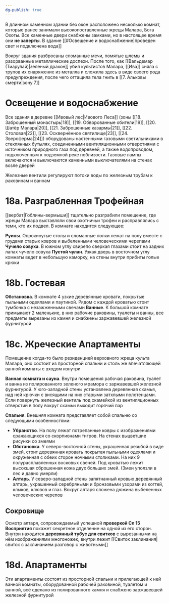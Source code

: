 ```yaml
---
dg-publish: true
---
```

В длинном каменном здании без окон расположено несколько комнат, которые ранее занимали высокопоставленные жрецы Малара, Бога Охоты. Все каменные двери снабжены замками, но в настоящее время они **не заперты**. В здание [[#Освещение и водоснабжение|проведен свет и подключена вода]]

Вокруг здания разбросаны сломанные мечи, помятые шлемы и разорванные металлические доспехи. После того, как [[Вальдемар (Тиарулай)|зеленый дракон]] убил культистов Малара, [[Ива]] сняла с трупов их снаряжение из металла и сложила здесь в виде своего рода предупреждения, после чего оттащила тела гнить в [[7. Альковы смерти|зону 7]]

# Освещение и водоснабжение

Все здания в деревне [[Ивовый лес|Ивового Леса]] (зоны [[18. Заброшенный монастырь|18]], [[19. Обворованные обители|19]], [[20. Шатёр Малара|20]], [[21. Заброшенные казармы|21]], [[22. Столовая|22]], [[23. Осквернённое святилище|23]], [[24. Звероферма|24]]) оборудованы настенными газовыми светильниками в стеклянных бутылях, соединенными вентиляционными отверстиями с источником природного газа под деревней, а также водопроводом, подключенным к подземной реке поблизости. Газовые лампы включаются и выключаются каменными выключателями на стенах возле дверей

Железные вентили регулируют потоки воды по железным трубам к раковинам и ваннам

# 18а. Разграбленная Трофейная

[[вербат|Гоблины-вермыши]] тщательно разграбили помещение, где жрецы Малара выставляли свои охотничьи трофеи и расправлялись с теми, кто их подвел. В комнате находится следующее:

**Руины**. Опрокинутые столы и сломанные полки лежат на полу вместе с грудами старых ковров и выбеленными человеческими черепами
**Чучело совуха**. В южном углу свирепо сверкая глазами стоит на задних лапах чучело совуха
**Пустой чулан**. Узкая дверь в восточном углу комнаты ведет в небольшую каморку, на стены внутри прибиты голые крюки

# 18b. Гостевая

**Обстановка**. В комнате 4 узкие деревянные кровати, покрытые пыльными одеялами и паутиной. Рядом с каждой кроватью стоит тумбочка с незажженными свечами
**Ванные**. К большой комнате примыкают 2 маленькие, в них рабочие раковины, туалеты и ванны, все предметы вырезаны из камня и снабжены заржавевшей железной фурнитурой

# 18с. Жреческие Апартаменты

Помещение когда-то было резиденцией верховного жреца культа Малара, оно состоит из просторной спальни и столь же впечатляющей ванной комнаты с входом изнутри

**Ванная комната и сауна**. Внутри помещения рабочая раковина, туалет и ванна из полированного зеленого мрамора с заржавевшей железной фурнитурой. У юго-западной стены установлена деревянная скамья, над ней крючки с висящими на них старыми затхлыми полотенцами. Если повернуть железный вентиль под скамейкой из вентиляционных отверстий в полу вокруг скамьи выходит горячий пар

**Спальня**. Внешняя комната представляет собой спальню со следующими особенностями:
- **Убранство**. На полу лежат потрепанные ковры с изображениями сражающихся со скорпионами тигров. На стенах выцветшие рисунки со змеями
- **Обстановка**. У северо-восточной стены, украшенная резьбой в виде змей, стоит деревянная кровать покрытая пыльными одеялами и окруженная с обеих сторон ночными столиками. На них 9 полурасплавленных восковых свечей. Под кроватью лежит высохшая сброшенная кожа двух больших змей. (Змеи уползли в лес и давно умерли)
- **Алтарь**. У северо-западной стены запятнанный кровью деревянный алтарь, украшенный серебряными и бронзовыми узорами из когтей, клыков, клювов и глаз. Вокруг алтаря сложена дюжина выбеленных человеческих черепов

## Сокровище

Осмотр алтаря, сопровождаемый успешной **проверкой Сл 15 Восприятия** покажет секретное отделение на одной из его сторон. Внутри находится **деревянный тубус для свитков** с вырезанными на нём изображениями многоножек, внутри лежит [[Свиток заклинания|свиток с заклинанием разговор с животными]]

# 18d. Апартаменты

Эти апартаменты состоят из просторной спальни и прилегающей к ней ванной комнаты, оборудованной рабочей раковиной, туалетом и ванной, всё сделано из полированного камня и снабжено заржавевшей железной фурнитурой